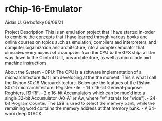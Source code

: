 # rChip-16-Emulator

Aidan U. Gerbofsky
06/09/21


Project Description:
  This is an emulation project that I have started in-order to combine the concepts that I have learned through various books and online courses 
  on topics such as emulation, compilers and interpreters, and computer orgainization and architecture, into a complex emulator that simulates every
  aspect of a computer from the CPU to the GFX chip, all the way down to the Control Unit, bus architecture, as well as microcode and machine instructions.

About the System - CPU:
  The CPU is a software implementation of a microarchitecture that I am developing at the the moment. This is what I call the Rishon 80x16 Microarchitecture.
  Below are the features of the Rishon 80x16 microarchitecture:
      Register File:
       - 16 x 16-bit General-purpose Registers, R0-RF.
       - 2 x 16-bit Accumulators which can be mux'd into a single 32-bit Accumulator (A0-A1 or Aw, where "w" stands for "wide").
       - 24-bit Program Counter. The LSB is used to select the memory bank, while the remaining word contains the memory address at that memory bank.
       - A 64-word deep STACK.
